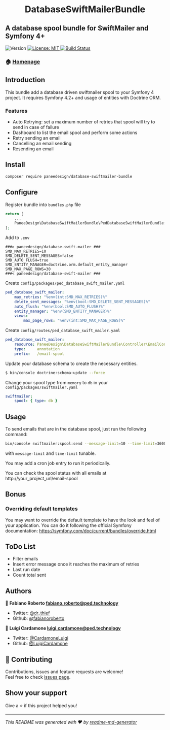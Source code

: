 <h1 align="center">DatabaseSwiftMailerBundle</h1>
<h2>A database spool bundle for SwiftMailer and Symfony 4+</h2>
<p>
  <img alt="Version" src="https://img.shields.io/badge/version-3.0.0-blue.svg?cacheSeconds=2592000" />
  <a href="#" target="_blank">
    <img alt="License: MIT" src="https://img.shields.io/badge/License-MIT-yellow.svg" />
  </a>
  <a href="https://travis-ci.org/paneedesign/DatabaseSwiftMailerBundle" target="_blank">
    <img alt="Build Status" src="https://travis-ci.org/paneedesign/DatabaseSwiftMailerBundle.svg?branch=feature%2Fsf4-refactoring" />
  </a>
</p>

### 🏠 [Homepage](https://github.com/paneedesign/DatabaseSwiftMailerBundle)

## Introduction

This bundle add a database driven swiftmailer spool to your Symfony 4 project. It requires Symfony 4.2+ and usage of entities with Doctrine ORM.

### Features

- Auto Retrying: set a maximum number of retries that spool will try to send in case of failure
- Dashboard to list the email spool and perform some actions
- Retry sending an email
- Cancelling an email sending 
- Resending an email

## Install

```sh
composer require paneedesign/database-swiftmailer-bundle
```

## Configure

Register bundle into `bundles.php` file

```php
return [
    ...
    PaneeDesign\DatabaseSwiftMailerBundle\PedDatabaseSwiftMailerBundle::class => ['all' => true],
];
```

Add to `.env`

```dotenv
###> paneedesign/database-swift-mailer ###
SMD_MAX_RETRIES=10
SMD_DELETE_SENT_MESSAGES=false
SMD_AUTO_FLUSH=true
SMD_ENTITY_MANAGER=doctrine.orm.default_entity_manager
SMD_MAX_PAGE_ROWS=30
###< paneedesign/database-swift-mailer ###
```

Create `config/packages/ped_database_swift_mailer.yaml`

```yaml
ped_database_swift_mailer:
    max_retries: "%env(int:SMD_MAX_RETRIES)%"
    delete_sent_messages: "%env(bool:SMD_DELETE_SENT_MESSAGES)%"
    auto_flush: "%env(bool:SMD_AUTO_FLUSH)%"
    entity_manager: "%env(SMD_ENTITY_MANAGER)%"
    views:
        max_page_rows: "%env(int:SMD_MAX_PAGE_ROWS)%"
```

Create `config/routes/ped_database_swift_mailer.yaml`

```yaml
ped_database_swift_mailer:
    resource: PaneeDesign\DatabaseSwiftMailerBundle\Controller\EmailController
    type:     annotation
    prefix:   /email-spool
```

Update your database schema to create the necessary entities.

```sh
$ bin/console doctrine:schema:update --force
```

Change your spool type from `memory` to `db` in your `config/packages/swiftmailer.yaml`

```yaml
swiftmailer:
    spool: { type: db }
```


## Usage

To send emails that are in the database spool, just run the following command:

```sh
bin/console swiftmailer:spool:send --message-limit=10 --time-limit=3600 
```

with `message-limit` and `time-limit` tunable.

You may add a cron job entry to run it periodically.

You can check the spool status with all emails at http://your_project_url/email-spool

## Bonus

### Overriding default templates 

You may want to override the default template to have the look and feel of your application. You can do it following the official Symfony documentation:
https://symfony.com/doc/current/bundles/override.html

## ToDo List

- Filter emails
- Insert error message once it reaches the maximum of retries
- Last run date
- Count total sent

## Authors

👤 **Fabiano Roberto <fabiano.roberto@ped.technology>**

* Twitter: [@dr_thief](https://twitter.com/dr_thief)
* Github: [@fabianoroberto](https://github.com/fabianoroberto)

👤 **Luigi Cardamone <luigi.cardamone@ped.technology>**

* Twitter: [@CardamoneLuigi](https://twitter.com/CardamoneLuigi)
* Github: [@LuigiCardamone](https://github.com/LuigiCardamone)

## 🤝 Contributing

Contributions, issues and feature requests are welcome!<br />Feel free to check [issues page](https://github.com/paneedesign/DatabaseSwiftMailerBundle/issues).

## Show your support

Give a ⭐️ if this project helped you!

***
_This README was generated with ❤️ by [readme-md-generator](https://github.com/kefranabg/readme-md-generator)_
